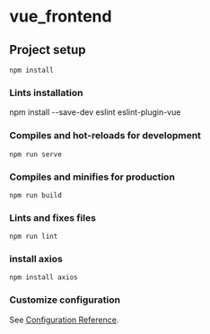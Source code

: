# vue_frontend

## Project setup
```
npm install
```
### Lints installation

npm install --save-dev eslint eslint-plugin-vue

### Compiles and hot-reloads for development
```
npm run serve
```

### Compiles and minifies for production
```
npm run build
```

### Lints and fixes files
```
npm run lint
```
### install axios
```
npm install axios 
```

### Customize configuration
See [Configuration Reference](https://cli.vuejs.org/config/).
